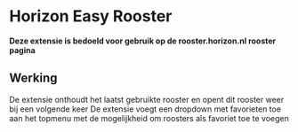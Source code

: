 # Horizon Easy Rooster

**Deze extensie is bedoeld voor gebruik op de rooster.horizon.nl rooster pagina**

## Werking

De extensie onthoudt het laatst gebruikte rooster en opent dit rooster weer bij een volgende keer
De extensie voegt een dropdown met favorieten toe aan het topmenu met de mogelijkheid om roosters als favoriet toe te voegen
